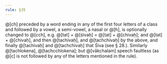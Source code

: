 ```yaml
---
rule: §35
---
```


@[ch] preceded by a word ending in any of the first four letters of a class and followed by a vowel, a semi-vowel, a nasal or @[h], is optionally changed to @[cch], e.g. @[tat] + @[śivaḥ] = @[tat] + @[chivaḥ]; and @[tat] + @[chivaḥ], and then @[tachivaḥ], and @[tachchivaḥ] by the above, and finally @[tachivaḥ] and @[tachchivaḥ] that Śiva (see § 28.). Similarly @[tachlokena], @[tachcchlokena]; but @[vākchalam] speech faultless (as @[c] is not followed by any of the letters mentioned in the rule).